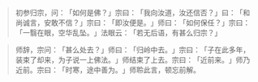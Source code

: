 
> 初参归宗，问：​「如何是佛？​」宗曰：​「我向汝道，汝还信否？​」曰：​「和尚诚言，安敢不信？​」宗曰：​「即汝便是。​」师曰：​「如何保任？​」宗曰：​「一翳在眼，空华乱坠。​」法眼云：​「若无后语，有甚么归宗？​」

> 师辞，宗问：​「甚么处去？​」师曰：​「归岭中去。​」宗曰：​「子在此多年，装束了却来，为子说一上佛法。​」师结束了上去。宗曰：​「近前来。​」师乃近前。宗曰：​「时寒，途中善为。​」师聆此言，顿忘前解。
